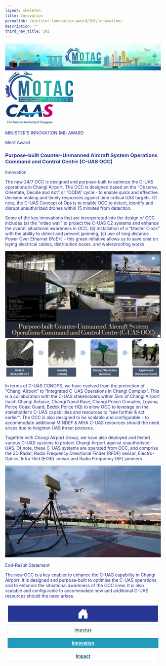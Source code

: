 ```yaml
---
layout: skeleton
title: Innovation
permalink: /minister-innovation-award/IM2/innovation/
description: ""
third_nav_title: IM2
---
```

<style type="text/css">
  .text-pri {
    color: #273592;
  }

  .nav-tabs {
    border-bottom: none !important;
    overflow: hidden !important;
  }

  .nav-link {
    margin: 8px !important;
    border-radius: 0px !important;
    font-weight: 700 !important;
    padding: 0.5rem 2.8rem !important;
  }

  .link-home {
    border: 1px solid #eee !important;
    color: #fff !important;
    background: rgb(39, 54, 149) !important;
    display: flex;
    justify-content: center;
    align-items: center;
  }

  .link-project {
    border: 1px solid #eee !important;
    color: rgb(83, 114, 122) !important;
    background-color: #fff !important;
    display: flex;
    justify-content: center;
    align-items: center;
  }

  .link-project.active {
    border: none !important;
    color: #fff !important;
    background: rgb(41, 115, 144) !important;
  }

  .link-solution {
    border: 1px solid #eee !important;
    color: rgb(69, 148, 145) !important;
    background-color: #fff !important;
    display: flex;
    justify-content: center;
    align-items: center;
  }

  .link-solution.active {
    border: none !important;
    color: #fff !important;
    background: rgb(34, 155, 189) !important;
  }

  .link-impact {
    border: 1px solid #eee !important;
    color: rgb(41, 95, 120) !important;
    background-color: #fff !important;
    display: flex;
    justify-content: center;
    align-items: center;
  }

  .link-impact.active {
    border: none !important;
    color: #fff !important;
    background: rgb(10, 91, 142) !important;
  }
</style>
<img src="/images/hero.png" class="w-100"  alt="hero"/>
<div class="container-fluid py-5 card-bg text-pri my-5">
  <div class="row">
    <div class="col-sm-12 pt-4 pb-3 text-center">
      <img src="/images/Logos/MOTAC_header.png" alt="motac logo" class="img-fluid" />
    </div>
  </div>
  <div class="row border border-4 border-info">
    <div class="col-sm-4 py-3 text-center d-flex flex-column align-items-center justify-content-center">
      <img src="/images/Logos/CAAS.png" class="img-fluid" alt="CAAS" />
    </div>
    <div class="col-sm-8 py-3 text-center bg-primary d-flex justify-content-center flex-column aligin-items-center">
      <p class="mb-1 text-light font-weight-bold raleway-font"> MINISTER’S INNOVATION (MI) AWARD </p>
      <p class="mb-0 distinguished-award">Merit Award</p>
    </div>
  </div>
  <div class="row">
    <div class="col-12 py-3">
      <h3 class="text-center font-weight-bold"> Purpose-built Counter-Unmanned Aircraft System Operations Command and Control Centre (C-UAS OCC) </h3>
    </div>
    <div class="col-sm-12 text-center py-2 my-2 bg-heading">
      <p class="mb-0 h3 font-weight-bold text-uppercase text-light"> Innovation </p>
    </div>
    <div class="col-sm-12">
      <div class="row py-2">
        <div class="col-sm-8">
          <p> The new 24/7 OCC is designed and purpose-built to optimize the C-UAS operations in Changi Airport. The OCC is designed based on the “Observe, Orientate, Decide and Act” or “OODA” cycle - to enable quick and effective decision making and timely responses against time critical UAS targets. Of note, the C-UAS Concept of Ops is to enable OCC to detect, identify and disrupt unauthorized drones within 15 minutes from detection. </p>
          <p> Some of the key innovations that are incorporated into the design of OCC includes (a) the “video wall” to project the C-UAS C2 systems and enhance the overall situational awareness in OCC, (b) installation of a “Master Clock” with the ability to detect and prevent jamming, (c) use of long distance Power Over Ethernet (PoE+) - this green initiative allows us to save cost on laying electrical cables, distribution boxes, and waterproofing works </p>
        </div>
        <div class="col-sm-4">
          <img src="/images/MI/IM2/C-UAS OCC Iconic Picture.jpg" class="img-fluid border border-primary border-5 mb-3" alt="" />
          <img src="/images/MI/IM2/CUAS workflow.png" class="img-fluid border border-primary border-5" alt="" />
        </div>
        <div class="col-sm-8">
          <p> In terms of C-UAS CONOPS, we have evolved from the protection of “Changi Airport” to “Integrated C-UAS Operations in Changi Complex”. This is a collaboration with the C-UAS stakeholders within 5km of Changi Airport (such Changi Airbase, Changi Naval Base, Changi Prison Complex, Loyang Police Coast Guard, Bedok Police HQ) to allow OCC to leverage on the stakeholder’s C-UAS capabilities and resources to “see further & act earlier”. The OCC is also designed to be scalable and configurable - to accommodate additional MINDEF & MHA C-UAS resources should the need arises due to heighten UAS threat postures. </p>
        </div>
        <div class="col-sm-4"></div>
        <div class="col-sm-8">
          <p> Together with Changi Airport Group, we have also deployed and tested various C-UAS systems to protect Changi Airport against unauthorised UAS. Of note, these C-UAS systems are operated from OCC, and comprise the 3D Radar, Radio Frequency Directional Finder (RFDF) sensor, Electro-Optics, Infra-Red (EOIR) sensor and Radio Frequency (RF) jammers. </p>
        </div>
        <div class="col-sm-4">
          <img src="/images/MI/IM2/The Rafael Drone Dome System.jpg" class="img-fluid border border-primary border-5 mb-3" alt="" />
        </div>
      </div>
    </div>
  </div>
  <div class="row">
    <div class="col-sm-12 text-center py-2 my-2 bg-heading">
      <p class="mb-0 h3 font-weight-bold text-uppercase text-light"> End-Result Statement </p>
    </div>
    <div class="col-sm-12 py-2">
      <p class="mb-0 font-weight-bold text-pri"> The new OCC is a key enabler to enhance the C-UAS capability in Changi Airport. It is designed and purpose-built to optimise the C-UAS operations, and to enhance the situational awareness of the OCC crew. It is also scalable and configurable to accommodate new and additional C-UAS resources should the need arises. </p>
    </div>
  </div>
  <nav>
    <div class="nav nav-tabs nav-fill" id="nav-tab" role="tablist">
      <a class="nav-link text-uppercase link-home text-decoration-none" id="nav-home-tab" href="/minister-innovation-award/IM2/home/">
        <svg xmlns="http://www.w3.org/2000/svg" width="36" height="36" fill="currentColor" class="bi bi-house-door-fill" viewBox="0 0 16 16">
          <path d="M6.5 14.5v-3.505c0-.245.25-.495.5-.495h2c.25 0 .5.25.5.5v3.5a.5.5 0 0 0 .5.5h4a.5.5 0 0 0 .5-.5v-7a.5.5 0 0 0-.146-.354L13 5.793V2.5a.5.5 0 0 0-.5-.5h-1a.5.5 0 0 0-.5.5v1.293L8.354 1.146a.5.5 0 0 0-.708 0l-6 6A.5.5 0 0 0 1.5 7.5v7a.5.5 0 0 0 .5.5h4a.5.5 0 0 0 .5-.5Z" />
        </svg>
      </a>
      <a class="nav-link link-project text-decoration-none text-uppercase" id="nav-project-tab" href="/minister-innovation-award/IM2/impetus/"> Impetus </a>
      <a class="nav-link active link-solution text-decoration-none text-uppercase" id="nav-solution-tab" href="/minister-innovation-award/IM2/innovation/"> Innovation</a>
      <a class="nav-link link-impact text-decoration-none text-uppercase" id="nav-impact-tab" href="/minister-innovation-award/IM2/impact/"> Impact</a>
    </div>
  </nav>
</div>